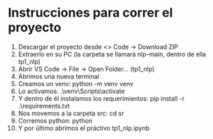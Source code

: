 # Instrucciones para correr el proyecto

1. Descargar el proyecto desde <> Code -> Download ZIP
2. Extraerlo en su PC (la carpeta se llamará nlp-main, dentro de ella tp1_nlp) 
3. Abrir VS Code -> File -> Open Folder... (tp1_nlp)
4. Abrimos una nueva terminal 
5. Creamos un venv: python -m venv venv
6. Lo activamos: .\venv\Scripts\activate
7. Y dentro de él instalamos los requerimientos: pip install -r .\requirements.txt
8. Nos movemos a la carpeta src: cd sr
9. Corremos python: python
10. Y por último abrimos el práctivo tp1_nlp.ipynb
